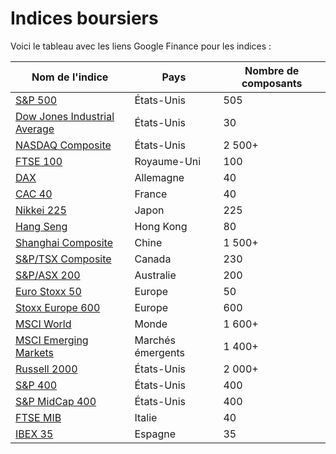 # Indices boursiers

Voici le tableau avec les liens Google Finance pour les indices :

| Nom de l'indice | Pays | Nombre de composants |
| --- | --- | --- |
| [S&P 500](https://finance.google.com/quote/.INX) | États-Unis | 505 |
| [Dow Jones Industrial Average](https://finance.google.com/quote/.DJI) | États-Unis | 30 |
| [NASDAQ Composite](https://finance.google.com/quote/.IXIC) | États-Unis | 2 500+ |
| [FTSE 100](https://finance.google.com/quote/.FTSE) | Royaume-Uni | 100 |
| [DAX](https://finance.google.com/quote/.GDAXI) | Allemagne | 40 |
| [CAC 40](https://finance.google.com/quote/.FCHI) | France | 40 |
| [Nikkei 225](https://finance.google.com/quote/.N225) | Japon | 225 |
| [Hang Seng](https://finance.google.com/quote/.HSI) | Hong Kong | 80 |
| [Shanghai Composite](https://finance.google.com/quote/.SSEC) | Chine | 1 500+ |
| [S&P/TSX Composite](https://finance.google.com/quote/.TSX) | Canada | 230 |
| [S&P/ASX 200](https://finance.google.com/quote/.AXJO) | Australie | 200 |
| [Euro Stoxx 50](https://finance.google.com/quote/.STOXX50E) | Europe | 50 |
| [Stoxx Europe 600](https://finance.google.com/quote/.STOXX) | Europe | 600 |
| [MSCI World](https://finance.google.com/quote/.MSCIACWI) | Monde | 1 600+ |
| [MSCI Emerging Markets](https://finance.google.com/quote/.MSCIEF) | Marchés émergents | 1 400+ |
| [Russell 2000](https://finance.google.com/quote/.RUT) | États-Unis | 2 000+ |
| [S&P 400](https://finance.google.com/quote/.MID) | États-Unis | 400 |
| [S&P MidCap 400](https://finance.google.com/quote/.MID) | États-Unis | 400 |
| [FTSE MIB](https://finance.google.com/quote/.FTMIB) | Italie | 40 |
| [IBEX 35](https://finance.google.com/quote/.IBEX) | Espagne | 35 |
